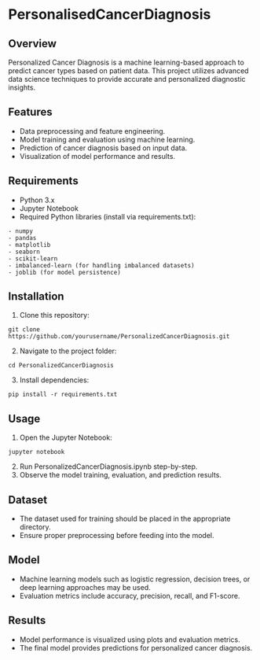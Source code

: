 # PersonalisedCancerDiagnosis
## Overview

Personalized Cancer Diagnosis is a machine learning-based approach to predict cancer types based on patient data. This project utilizes advanced data science techniques to provide accurate and personalized diagnostic insights.

## Features

- Data preprocessing and feature engineering.
- Model training and evaluation using machine learning.
- Prediction of cancer diagnosis based on input data.
- Visualization of model performance and results.

## Requirements

- Python 3.x
- Jupyter Notebook
- Required Python libraries (install via requirements.txt):

```
- numpy
- pandas
- matplotlib
- seaborn
- scikit-learn
- imbalanced-learn (for handling imbalanced datasets)
- joblib (for model persistence)
  ```
## Installation

1. Clone this repository:
 ```
git clone https://github.com/yourusername/PersonalizedCancerDiagnosis.git
```
2. Navigate to the project folder:
```
cd PersonalizedCancerDiagnosis
```
3. Install dependencies:
```
pip install -r requirements.txt
```
## Usage
1. Open the Jupyter Notebook:
```
jupyter notebook
```
2. Run PersonalizedCancerDiagnosis.ipynb step-by-step.
3. Observe the model training, evaluation, and prediction results.

## Dataset

- The dataset used for training should be placed in the appropriate directory.
- Ensure proper preprocessing before feeding into the model.

## Model

- Machine learning models such as logistic regression, decision trees, or deep learning approaches may be used.
- Evaluation metrics include accuracy, precision, recall, and F1-score.

## Results

- Model performance is visualized using plots and evaluation metrics.
- The final model provides predictions for personalized cancer diagnosis.



